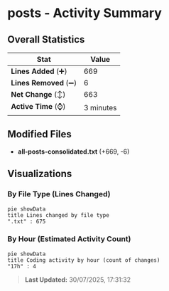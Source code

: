 # posts - Activity Summary 

## Overall Statistics

| Stat                   | Value                                                             |
| ---------------------- | ----------------------------------------------------------------- |
| **Lines Added** (➕)   | 669                                          |
| **Lines Removed** (➖) | 6                                        |
| **Net Change** (↕)    | 663                |
| **Active Time** (⌚)   | 3 minutes |


## Modified Files
- **all-posts-consolidated.txt** (+669, -6)

## Visualizations

### By File Type (Lines Changed)

```mermaid
pie showData
title Lines changed by file type
".txt" : 675
```

### By Hour (Estimated Activity Count)

```mermaid
pie showData
title Coding activity by hour (count of changes)
"17h" : 4
```


> **Last Updated:** 30/07/2025, 17:31:32